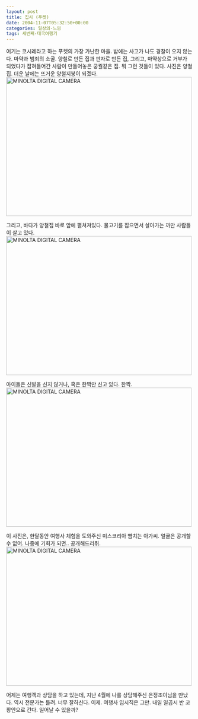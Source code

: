 ```yaml
---
layout: post
title: 집시 (푸켓)
date: 2004-11-07T05:32:50+00:00
categories: 일상의-느낌
tags: 세번째-태국여행기
---
```

여기는 코시레라고 하는 푸켓의 가장 가난한 마을. 밤에는 사고가 나도 경찰이 오지 않는다. 마약과 범죄의 소굴. 양철로 만든 집과 판자로 만든 집, 그리고, 마약상으로 거부가 되었다가 잡혀들어간 사람이 만들어놓은 궁궐같은 집. 뭐 그런 것들이 있다. 사진은 양철집. 더운 날에는 뜨거운 양철지붕이 되겠다.
<a href="http://jinto.pe.kr/534/minolta-digital-camera-179" rel="attachment wp-att-3354"><img src="http://jinto.pe.kr/wp-content/uploads/2004/11/PICT1737.jpg" alt="MINOLTA DIGITAL CAMERA" width="500" height="375" class="alignnone size-full wp-image-3354" /></a>


그리고, 바다가 양철집 바로 앞에 펼쳐져있다. 물고기를 잡으면서 살아가는 까만 사람들이 살고 있다.
<a href="http://jinto.pe.kr/534/minolta-digital-camera-178" rel="attachment wp-att-3353"><img src="http://jinto.pe.kr/wp-content/uploads/2004/11/PICT1736.jpg" alt="MINOLTA DIGITAL CAMERA" width="500" height="375" class="alignnone size-full wp-image-3353" /></a>

아이들은 신발을 신지 않거나, 혹은 한짝만 신고 있다. 한짝.
<a href="http://jinto.pe.kr/534/minolta-digital-camera-180" rel="attachment wp-att-3355"><img src="http://jinto.pe.kr/wp-content/uploads/2004/11/PICT1738.jpg" alt="MINOLTA DIGITAL CAMERA" width="500" height="375" class="alignnone size-full wp-image-3355" /></a>

이 사진은, 한달동안 여행사 체험을 도와주신 미스코리아 뺨치는 아가씨. 얼굴은 공개할 수 없어. 나중에 기회가 되면.. 공개해드리쥐.
<a href="http://jinto.pe.kr/534/minolta-digital-camera-177" rel="attachment wp-att-3352"><img src="http://jinto.pe.kr/wp-content/uploads/2004/11/PICT1731.jpg" alt="MINOLTA DIGITAL CAMERA" width="500" height="375" class="alignnone size-full wp-image-3352" /></a>

어제는 여행객과 상담을 하고 있는데, 지난 4월에 나를 상담해주신 은정조이님을 만났다. 역시 전문가는 틀려. 너무 잘하신다. 이제. 여행사 임시직은 그만. 내일 일곱시 반 코팡안으로 간다. 일어날 수 있을까?
